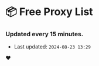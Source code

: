 # :package: Free Proxy List
### Updated every 15 minutes.

- Last updated: `2024-08-23 13:29`

:heart:
